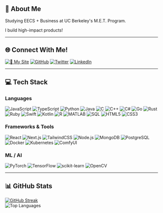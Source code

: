 ## 🧠 About Me

Studying EECS + Business at UC Berkeley's M.E.T. Program.

I build high-impact products!

---

## 🌐 Connect With Me!

[![🚀 My Site](https://img.shields.io/badge/-kedaar.dev-000000?style=flat&logo=vercel&logoColor=white)](https://kedaar.dev)
[![GitHub](https://img.shields.io/badge/-@kedaar--nr-181717?style=flat&logo=github&logoColor=white)](https://github.com/kedaar-nr)
[![Twitter](https://img.shields.io/badge/-@kedaar__nr-1DA1F2?style=flat&logo=twitter&logoColor=white)](https://twitter.com/@kedaarnr)
[![LinkedIn](https://img.shields.io/badge/-LinkedIn-0A66C2?style=flat&logo=linkedin&logoColor=white)](https://www.linkedin.com/in/kedaarr/)

---

## 💻 Tech Stack

### Languages  
![JavaScript](https://img.shields.io/badge/-JavaScript-F7DF1E?logo=javascript&logoColor=black)
![TypeScript](https://img.shields.io/badge/-TypeScript-3178C6?logo=typescript&logoColor=white)
![Python](https://img.shields.io/badge/-Python-3776AB?logo=python&logoColor=white)
![Java](https://img.shields.io/badge/-Java-007396?logo=java&logoColor=white)
![C](https://img.shields.io/badge/-C-A8B9CC?logo=c&logoColor=white)
![C++](https://img.shields.io/badge/-C++-00599C?logo=c%2B%2B&logoColor=white)
![C#](https://img.shields.io/badge/-C%23-239120?logo=c-sharp&logoColor=white)
![Go](https://img.shields.io/badge/-Go-00ADD8?logo=go&logoColor=white)
![Rust](https://img.shields.io/badge/-Rust-000000?logo=rust&logoColor=white)
![Ruby](https://img.shields.io/badge/-Ruby-CC342D?logo=ruby&logoColor=white)
![Swift](https://img.shields.io/badge/-Swift-FA7343?logo=swift&logoColor=white)
![Kotlin](https://img.shields.io/badge/-Kotlin-0095D5?logo=kotlin&logoColor=white)
![R](https://img.shields.io/badge/-R-276DC3?logo=r&logoColor=white)
![MATLAB](https://img.shields.io/badge/-MATLAB-0076A8?logo=mathworks&logoColor=white)
![SQL](https://img.shields.io/badge/-SQL-4479A1?logo=mysql&logoColor=white)
![HTML5](https://img.shields.io/badge/-HTML5-E34F26?logo=html5&logoColor=white)
![CSS3](https://img.shields.io/badge/-CSS3-1572B6?logo=css3&logoColor=white)

### Frameworks & Tools  
![React](https://img.shields.io/badge/-React-61DAFB?logo=react&logoColor=black)
![Next.js](https://img.shields.io/badge/-Next.js-000000?logo=next.js&logoColor=white)
![TailwindCSS](https://img.shields.io/badge/-TailwindCSS-06B6D4?logo=tailwindcss&logoColor=white)
![Node.js](https://img.shields.io/badge/-Node.js-339933?logo=node.js&logoColor=white)
![MongoDB](https://img.shields.io/badge/-MongoDB-47A248?logo=mongodb&logoColor=white)
![PostgreSQL](https://img.shields.io/badge/-PostgreSQL-4169E1?logo=postgresql&logoColor=white)
![Docker](https://img.shields.io/badge/-Docker-2496ED?logo=docker&logoColor=white)
![Kubernetes](https://img.shields.io/badge/-Kubernetes-326CE5?logo=kubernetes&logoColor=white)
![ComfyUI](https://img.shields.io/badge/-ComfyUI-000000?logo=neovim&logoColor=white)

### ML / AI  
![PyTorch](https://img.shields.io/badge/-PyTorch-EE4C2C?logo=pytorch&logoColor=white)
![TensorFlow](https://img.shields.io/badge/-TensorFlow-FF6F00?logo=tensorflow&logoColor=white)
![scikit-learn](https://img.shields.io/badge/-Scikit--Learn-F7931E?logo=scikit-learn&logoColor=white)
![OpenCV](https://img.shields.io/badge/-OpenCV-5C3EE8?logo=opencv&logoColor=white)

---

## 📊 GitHub Stats
[![GitHub Streak](https://github-readme-streak-stats-eight.vercel.app?user=Kedaar-NR&theme=dark)](https://git.io/streak-stats)  
![Top Languages](https://github-readme-stats.vercel.app/api/top-langs/?username=kedaar-nr&layout=compact&theme=tokyonight)
